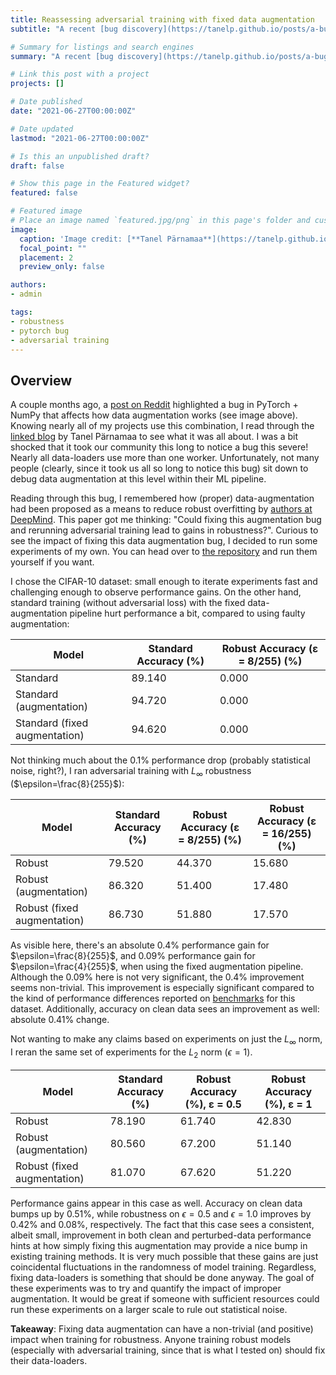 ```yaml
---
title: Reassessing adversarial training with fixed data augmentation
subtitle: "A recent [bug discovery](https://tanelp.github.io/posts/a-bug-that-plagues-thousands-of-open-source-ml-projects/) on Pytorch+Numpy got me thinking: how much does this bug impact adversarial robustness?"

# Summary for listings and search engines
summary: "A recent [bug discovery](https://tanelp.github.io/posts/a-bug-that-plagues-thousands-of-open-source-ml-projects/) on Pytorch+Numpy got me thinking: how much does this bug impact adversarial robustness?"

# Link this post with a project
projects: []

# Date published
date: "2021-06-27T00:00:00Z"

# Date updated
lastmod: "2021-06-27T00:00:00Z"

# Is this an unpublished draft?
draft: false

# Show this page in the Featured widget?
featured: false

# Featured image
# Place an image named `featured.jpg/png` in this page's folder and customize its options here.
image:
  caption: 'Image credit: [**Tanel Pärnamaa**](https://tanelp.github.io/posts/a-bug-that-plagues-thousands-of-open-source-ml-projects/)'
  focal_point: ""
  placement: 2
  preview_only: false

authors:
- admin

tags:
- robustness
- pytorch bug
- adversarial training
---
```


## Overview

A couple months ago, a [post on Reddit](https://www.reddit.com/r/MachineLearning/comments/mocpgj/p_using_pytorch_numpy_a_bug_that_plagues/) highlighted a bug in PyTorch + NumPy that affects how data augmentation works (see image above). Knowing nearly all of my projects use this combination, I read through the [linked blog](https://tanelp.github.io/posts/a-bug-that-plagues-thousands-of-open-source-ml-projects/) by Tanel Pärnamaa to see what it was all about. I was a bit shocked that it took our community this long to notice a bug this severe! Nearly all data-loaders use more than one worker. Unfortunately, not many people (clearly, since it took us all so long to notice this bug) sit down to debug data augmentation at this level within their ML pipeline.

Reading through this bug, I remembered how (proper) data-augmentation had been proposed as a means to reduce robust overfitting by [authors at DeepMind](https://arxiv.org/pdf/2103.01946.pdf). This paper got me thinking: "Could fixing this augmentation bug and rerunning adversarial training lead to gains in robustness?". Curious to see the impact of fixing this data augmentation bug, I decided to run some experiments of my own. You can head over to [the repository](https://github.com/iamgroot42/aug_robust_blogpost) and run them yourself if you want.

I chose the CIFAR-10 dataset: small enough to iterate experiments fast and challenging enough to observe performance gains. On the other hand, standard training (without adversarial loss) with the fixed data-augmentation pipeline hurt performance a bit, compared to using faulty augmentation:

| Model | Standard Accuracy (%) | Robust Accuracy (ε = 8/255) (%) |
| ----------- | ----------- | ----------- |
| Standard | 89.140 | 0.000 |
| Standard (augmentation) | 94.720 | 0.000 |
| Standard (fixed augmentation) | 94.620 | 0.000 |

Not thinking much about the 0.1% performance drop (probably statistical noise, right?), I ran adversarial training with $L_\infty$ robustness ($\epsilon=\frac{8}{255}$):

| Model | Standard Accuracy (%) | Robust Accuracy (ε = 8/255) (%) | Robust Accuracy (ε = 16/255) (%) |
| ----------- | ----------- | ----------- | ----------- |
| Robust | 79.520 | 44.370 | 15.680 |
| Robust (augmentation) | 86.320 | 51.400 | 17.480 |
| Robust (fixed augmentation) | 86.730 | 51.880 | 17.570 |

As visible here, there's an absolute 0.4% performance gain for $\epsilon=\frac{8}{255}$, and 0.09% performance gain for $\epsilon=\frac{4}{255}$, when using the fixed augmentation pipeline. Although the 0.09% here is not very significant, the 0.4% improvement seems non-trivial. This improvement is especially significant compared to the kind of performance differences reported on [benchmarks](https://robustbench.github.io/#div_cifar10_Linf_heading) for this dataset. Additionally, accuracy on clean data sees an improvement as well: absolute 0.41% change.

Not wanting to make any claims based on experiments on just the $L_\infty$ norm, I reran the same set of experiments for the $L_2$ norm ($\epsilon=1$).

| Model | Standard Accuracy (%) | Robust Accuracy (%), ε = 0.5 | Robust Accuracy (%), ε = 1 |
| ----------- | ----------- | ----------- | ----------- |
| Robust | 78.190 | 61.740 | 42.830 |
| Robust (augmentation) | 80.560 | 67.200 | 51.140 |
| Robust (fixed augmentation) | 81.070 | 67.620 | 51.220 |

Performance gains appear in this case as well. Accuracy on clean data bumps up by 0.51%, while robustness on $\epsilon=0.5$ and $\epsilon=1.0$ improves by 0.42% and 0.08%, respectively. The fact that this case sees a consistent, albeit small, improvement in both clean and perturbed-data performance hints at how simply fixing this augmentation may provide a nice bump in existing training methods. It is very much possible that these gains are just coincidental fluctuations in the randomness of model training. Regardless, fixing data-loaders is something that should be done anyway. The goal of these experiments was to try and quantify the impact of improper augmentation. It would be great if someone with sufficient resources could run these experiments on a larger scale to rule out statistical noise.

**Takeaway**: Fixing data augmentation can have a non-trivial (and positive) impact when training for robustness. Anyone training robust models (especially with adversarial training, since that is what I tested on) should fix their data-loaders.

<!-- Finally, I wanted to see if these results would extend to other, larger datasets and how large the impact would be. I don't have sufficient resources (and time) to re-run all of these experiments, so I chose the case of $L_2$ robustness on Imagenet, with $\epsilon=3$.

| Model | Standard Accuracy (%) | Robust Accuracy (%), ε = 0.5 | Robust Accuracy (%), ε = 1 | Robust Accuracy (%), ε = 2 | Robust Accuracy (%), ε = 3 |
| ----------- | ----------- | ----------- | ----------- | ----------- | ----------- |
| Robust (with augmentation) | 57.90 | 54.42 | 50.67 | 43.04 | 35.16 |
| Robust (with fixed augmentation) | ? | ? | ? | ? | ? | -->
